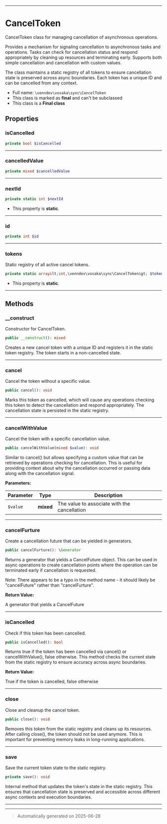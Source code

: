 ***

# CancelToken

CancelToken class for managing cancellation of asynchronous operations.

Provides a mechanism for signaling cancellation to asynchronous tasks and
operations. Tasks can check for cancellation status and respond appropriately
by cleaning up resources and terminating early. Supports both simple
cancellation and cancellation with custom values.

The class maintains a static registry of all tokens to ensure cancellation
state is preserved across async boundaries. Each token has a unique ID and
can be cancelled from any context.

* Full name: `\venndev\vosaka\sync\CancelToken`
* This class is marked as **final** and can't be subclassed
* This class is a **Final class**



## Properties


### isCancelled



```php
private bool $isCancelled
```






***

### cancelledValue



```php
private mixed $cancelledValue
```






***

### nextId



```php
private static int $nextId
```



* This property is **static**.


***

### id



```php
private int $id
```






***

### tokens

Static registry of all active cancel tokens.

```php
private static array&lt;int,\venndev\vosaka\sync\CancelToken&gt; $tokens
```



* This property is **static**.


***

## Methods


### __construct

Constructor for CancelToken.

```php
public __construct(): mixed
```

Creates a new cancel token with a unique ID and registers it in the
static token registry. The token starts in a non-cancelled state.










***

### cancel

Cancel the token without a specific value.

```php
public cancel(): void
```

Marks this token as cancelled, which will cause any operations checking
this token to detect the cancellation and respond appropriately. The
cancellation state is persisted in the static registry.










***

### cancelWithValue

Cancel the token with a specific cancellation value.

```php
public cancelWithValue(mixed $value): void
```

Similar to cancel() but allows specifying a custom value that can be
retrieved by operations checking for cancellation. This is useful for
providing context about why the cancellation occurred or passing
data along with the cancellation signal.






**Parameters:**

| Parameter | Type | Description |
|-----------|------|-------------|
| `$value` | **mixed** | The value to associate with the cancellation |





***

### cancelFurture

Create a cancellation future that can be yielded in generators.

```php
public cancelFurture(): \Generator
```

Returns a generator that yields a CancelFuture object. This can be
used in async operations to create cancellation points where the
operation can be terminated early if cancellation is requested.

Note: There appears to be a typo in the method name - it should likely
be "cancelFuture" rather than "cancelFurture".







**Return Value:**

A generator that yields a CancelFuture




***

### isCancelled

Check if this token has been cancelled.

```php
public isCancelled(): bool
```

Returns true if the token has been cancelled via cancel() or
cancelWithValue(), false otherwise. This method checks the current
state from the static registry to ensure accuracy across async
boundaries.







**Return Value:**

True if the token is cancelled, false otherwise




***

### close

Close and cleanup the cancel token.

```php
public close(): void
```

Removes this token from the static registry and cleans up its resources.
After calling close(), the token should not be used anymore. This is
important for preventing memory leaks in long-running applications.










***

### save

Save the current token state to the static registry.

```php
private save(): void
```

Internal method that updates the token's state in the static registry.
This ensures that cancellation state is preserved and accessible
across different async contexts and execution boundaries.










***


***
> Automatically generated on 2025-06-28
